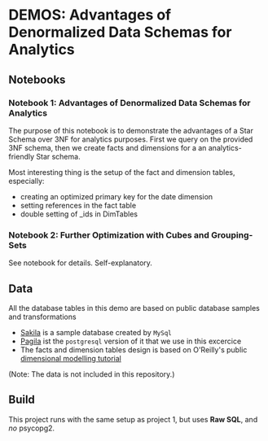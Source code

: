# DEMOS: Advantages of Denormalized Data Schemas for Analytics

## Notebooks

### Notebook 1: Advantages of Denormalized Data Schemas for Analytics

The purpose of this notebook is to demonstrate the advantages of a Star Schema over 3NF for analytics purposes. First we query on the provided 3NF schema, then we create facts and dimensions for a an analytics-friendly Star schema. 

Most interesting thing is the setup of the fact and dimension tables, especially:

- creating an optimized primary key for the date dimension
- setting references in the fact table
- double setting of _ids in DimTables

### Notebook 2: Further Optimization with Cubes and Grouping-Sets

See notebook for details. Self-explanatory.

## Data

All the database tables in this demo are based on public database samples and transformations
- [Sakila](https://dev.mysql.com/doc/sakila/en/sakila-structure.html) is a sample database created by `MySql`
- [Pagila](https://github.com/devrimgunduz/pagila) ist the `postgresql` version of it that we use in this excercice
- The facts and dimension tables design is based on O'Reilly's public [dimensional modelling tutorial](http://archive.oreilly.com/oreillyschool/courses/dba3/index.html)

(Note: The data is not included in this repository.)

## Build

This project runs with the same setup as project 1, but uses **Raw SQL**, and _no_ psycopg2.
